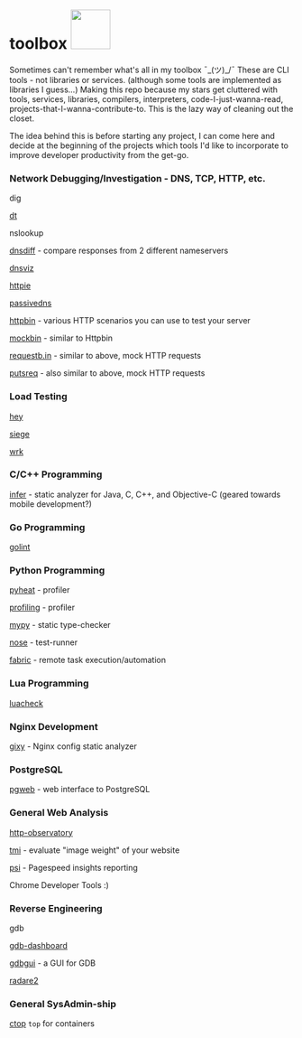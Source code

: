 # toolbox <img src="https://image.flaticon.com/icons/png/512/31/31353.png" width="70"/>

Sometimes can't remember what's all in my toolbox ¯\_(ツ)_/¯ These are CLI tools - not libraries or services. (although some tools are implemented as libraries I guess...)
Making this repo because my stars get cluttered with tools, services, libraries, compilers, interpreters, code-I-just-wanna-read, projects-that-I-wanna-contribute-to.
This is the lazy way of cleaning out the closet.

The idea behind this is before starting any project, I can come here and decide at the beginning of the projects which tools I'd like to incorporate to improve developer productivity from the get-go.

### Network Debugging/Investigation - DNS, TCP, HTTP, etc.

dig

[dt](https://github.com/42wim/dt)

nslookup

[dnsdiff](https://github.com/joshenders/dnsdiff) - compare responses from 2 different nameservers

[dnsviz](https://github.com/dnsviz/dnsviz)

[httpie](https://github.com/jakubroztocil/httpie)

[passivedns](https://github.com/gamelinux/passivedns)

[httpbin](http://httpbin.org/) - various HTTP scenarios you can use to test your server

[mockbin](http://mockbin.org/) - similar to Httpbin

[requestb.in](https://requestb.in/) - similar to above, mock HTTP requests

[putsreq](http://putsreq.com/) - also similar to above, mock HTTP requests

### Load Testing

[hey](https://github.com/rakyll/hey)

[siege](https://github.com/JoeDog/siege)

[wrk](https://github.com/wg/wrk)

### C/C++ Programming

[infer](https://github.com/facebook/infer) - static analyzer for Java, C, C++, and Objective-C (geared towards mobile development?)

### Go Programming

[golint](https://github.com/golang/lint)

### Python Programming

[pyheat](https://github.com/csurfer/pyheat) - profiler

[profiling](https://github.com/what-studio/profiling) - profiler

[mypy](https://github.com/python/mypy) - static type-checker

[nose](https://github.com/nose-devs/nose) - test-runner

[fabric](https://github.com/fabric/fabric) - remote task execution/automation

### Lua Programming

[luacheck](https://github.com/mpeterv/luacheck)

### Nginx Development

[gixy](https://github.com/yandex/gixy) - Nginx config static analyzer

### PostgreSQL

[pgweb](http://sosedoff.github.io/pgweb/) - web interface to PostgreSQL

### General Web Analysis

[http-observatory](https://github.com/mozilla/http-observatory)

[tmi](https://github.com/addyosmani/tmi) - evaluate "image weight" of your website

[psi](https://github.com/addyosmani/psi) - Pagespeed insights reporting

Chrome Developer Tools :)

### Reverse Engineering

gdb

[gdb-dashboard](https://github.com/cyrus-and/gdb-dashboard)

[gdbgui](https://github.com/cs01/gdbgui) - a GUI for GDB

[radare2](https://github.com/radare/radare2)


### General SysAdmin-ship

[ctop](https://github.com/bcicen/ctop) `top` for containers
